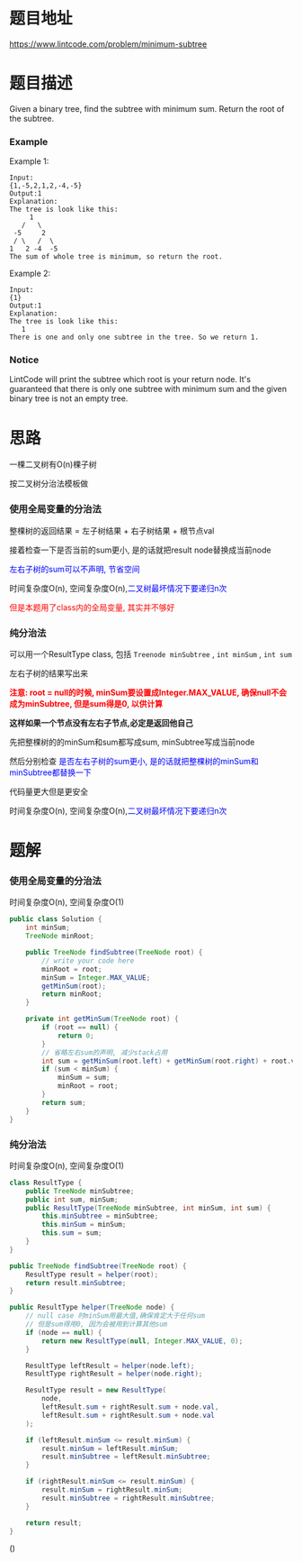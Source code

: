 # 题目地址

https://www.lintcode.com/problem/minimum-subtree



# 题目描述

Given a binary tree, find the subtree with minimum sum. Return the root of the subtree.

### Example

Example 1:

```
Input:
{1,-5,2,1,2,-4,-5}
Output:1
Explanation:
The tree is look like this:
     1
   /   \
 -5     2
 / \   /  \
1   2 -4  -5 
The sum of whole tree is minimum, so return the root.
```

Example 2:

```
Input:
{1}
Output:1
Explanation:
The tree is look like this:
   1
There is one and only one subtree in the tree. So we return 1.
```

### Notice

LintCode will print the subtree which root is your return node.
It's guaranteed that there is only one subtree with minimum sum and the given binary tree is not an empty tree.



# 思路

一棵二叉树有O(n)棵子树

按二叉树分治法模板做

### 使用全局变量的分治法

整棵树的返回结果 = 左子树结果 + 右子树结果 + 根节点val

接着检查一下是否当前的sum更小, 是的话就把result node替换成当前node

<font color = blue>左右子树的sum可以不声明, 节省空间</font>

时间复杂度O(n), 空间复杂度O(n),<font color = blue>二叉树最坏情况下要递归n次</font>

<font color = red>但是本题用了class内的全局变量, 其实并不够好</font> 

### 纯分治法

可以用一个ResultType class, 包括 `Treenode minSubtree` , `int minSum` , `int sum` 

左右子树的结果写出来

**<font color = red>注意: root = null的时候, minSum要设置成Integer.MAX_VALUE, 确保null不会成为minSubtree, 但是sum得是0, 以供计算</font>**

**这样如果一个节点没有左右子节点,必定是返回他自己**

先把整棵树的的minSum和sum都写成sum, minSubtree写成当前node

然后分别检查 <font color = blue>是否左右子树的sum更小, 是的话就把整棵树的minSum和minSubtree都替换一下</font>

代码量更大但是更安全

时间复杂度O(n), 空间复杂度O(n),<font color = blue>二叉树最坏情况下要递归n次</font>



# 题解

### 使用全局变量的分治法

时间复杂度O(n), 空间复杂度O(1)

```java
public class Solution {
    int minSum;
    TreeNode minRoot;

    public TreeNode findSubtree(TreeNode root) {
        // write your code here
        minRoot = root;
        minSum = Integer.MAX_VALUE;
        getMinSum(root);
        return minRoot;
    }

    private int getMinSum(TreeNode root) {
        if (root == null) {
            return 0;
        }
        // 省略左右sum的声明, 减少stack占用
        int sum = getMinSum(root.left) + getMinSum(root.right) + root.val;
        if (sum < minSum) {
            minSum = sum;
            minRoot = root;
        }
        return sum;
    }
}
```

### 纯分治法

时间复杂度O(n), 空间复杂度O(1)

```java
class ResultType {
    public TreeNode minSubtree;
    public int sum, minSum;
    public ResultType(TreeNode minSubtree, int minSum, int sum) {
        this.minSubtree = minSubtree;
        this.minSum = minSum;
        this.sum = sum;
    }
}
```

```java
public TreeNode findSubtree(TreeNode root) {
    ResultType result = helper(root);
    return result.minSubtree;
}

public ResultType helper(TreeNode node) {
    // null case 时minSum用最大值,确保肯定大于任何sum
    // 但是sum得用0, 因为会被用到计算其他sum
    if (node == null) {
        return new ResultType(null, Integer.MAX_VALUE, 0);
    }

    ResultType leftResult = helper(node.left);
    ResultType rightResult = helper(node.right);

    ResultType result = new ResultType(
        node,
        leftResult.sum + rightResult.sum + node.val,
        leftResult.sum + rightResult.sum + node.val
    );

    if (leftResult.minSum <= result.minSum) {
        result.minSum = leftResult.minSum;
        result.minSubtree = leftResult.minSubtree;
    }

    if (rightResult.minSum <= result.minSum) {
        result.minSum = rightResult.minSum;
        result.minSubtree = rightResult.minSubtree;
    }

    return result;
}
```

()